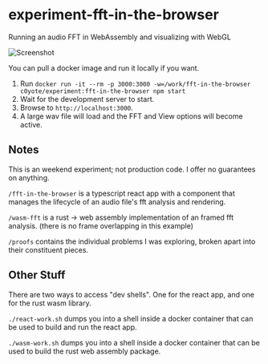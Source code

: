 # experiment-fft-in-the-browser

Running an audio FFT in WebAssembly and visualizing with WebGL

![Screenshot](proofs/screenshot.png?raw=true "Title")

You can pull a docker image and run it locally if you want.

1. Run `docker run -it --rm -p 3000:3000 -w=/work/fft-in-the-browser c0yote/experiment:fft-in-the-browser npm start`
2. Wait for the development server to start.
3. Browse to `http://localhost:3000`.
4. A large wav file will load and the FFT and View options will become active.

## Notes

This is an weekend experiment; not production code. I offer no guarantees on anything.

`/fft-in-the-browser` is a typescript react app with a component that manages the lifecycle of an audio file's fft analysis and rendering.

`/wasm-fft` is a rust -> web assembly implementation of an framed fft analysis. (there is no frame overlapping in this example)

`/proofs` contains the individual problems I was exploring, broken apart into their constituent pieces.

## Other Stuff

There are two ways to access "dev shells". One for the react app, and one for the rust wasm library.

`./react-work.sh` dumps you into a shell inside a docker container that can be used to build and run the react app.

`./wasm-work.sh` dumps you into a shell inside a docker container that can be used to build the rust web assembly package.
